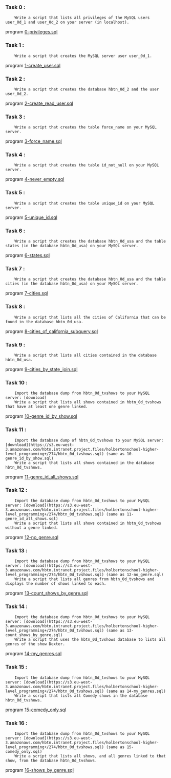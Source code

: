 ### Task 0 : 
        Write a script that lists all privileges of the MySQL users user_0d_1 and user_0d_2 on your server (in localhost).
program [0-privileges.sql](https://github.com/Mylliah/holbertonschool-higher_level_programming/blob/main/SQL_more_queries/0-privileges.sql)

### Task 1 :
        Write a script that creates the MySQL server user user_0d_1.
program [1-create_user.sql](https://github.com/Mylliah/holbertonschool-higher_level_programming/blob/main/SQL_more_queries/1-create_user.sql)

### Task 2 :
        Write a script that creates the database hbtn_0d_2 and the user user_0d_2.
program [2-create_read_user.sql](https://github.com/Mylliah/holbertonschool-higher_level_programming/blob/main/SQL_more_queries/2-create_read_user.sql)

### Task 3 :
        Write a script that creates the table force_name on your MySQL server.
program [3-force_name.sql](https://github.com/Mylliah/holbertonschool-higher_level_programming/blob/main/SQL_more_queries/3-force_name.sql)

### Task 4 :
        Write a script that creates the table id_not_null on your MySQL server.
program [4-never_empty.sql](https://github.com/Mylliah/holbertonschool-higher_level_programming/blob/main/SQL_more_queries/4-never_empty.sql)

### Task 5 :
        Write a script that creates the table unique_id on your MySQL server.
program [5-unique_id.sql](https://github.com/Mylliah/holbertonschool-higher_level_programming/blob/main/SQL_more_queries/5-unique_id.sql)

### Task 6 :
        Write a script that creates the database hbtn_0d_usa and the table states (in the database hbtn_0d_usa) on your MySQL server.
program [6-states.sql](https://github.com/Mylliah/holbertonschool-higher_level_programming/blob/main/SQL_more_queries/6-states.sql)

### Task 7 :
        Write a script that creates the database hbtn_0d_usa and the table cities (in the database hbtn_0d_usa) on your MySQL server.
program [7-cities.sql](https://github.com/Mylliah/holbertonschool-higher_level_programming/blob/main/SQL_more_queries/7-cities.sql)

### Task 8 :
        Write a script that lists all the cities of California that can be found in the database hbtn_0d_usa.
program [8-cities_of_california_subquery.sql](https://github.com/Mylliah/holbertonschool-higher_level_programming/blob/main/SQL_more_queries/8-cities_of_california_subquery.sql)

### Task 9 :
        Write a script that lists all cities contained in the database hbtn_0d_usa.
program [9-cities_by_state_join.sql](https://github.com/Mylliah/holbertonschool-higher_level_programming/blob/main/SQL_more_queries/9-cities_by_state_join.sql)

### Task 10 : 
        Import the database dump from hbtn_0d_tvshows to your MySQL server: [download]
        Write a script that lists all shows contained in hbtn_0d_tvshows that have at least one genre linked.
program [10-genre_id_by_show.sql](https://github.com/Mylliah/holbertonschool-higher_level_programming/blob/main/SQL_more_queries/10-genre_id_by_show.sql)

### Task 11 :
        Import the database dump of hbtn_0d_tvshows to your MySQL server: [download](https://s3.eu-west-3.amazonaws.com/hbtn.intranet.project.files/holbertonschool-higher-level_programming+/274/hbtn_0d_tvshows.sql) (same as 10-genre_id_by_show.sql)
        Write a script that lists all shows contained in the database hbtn_0d_tvshows.
program [11-genre_id_all_shows.sql](https://github.com/Mylliah/holbertonschool-higher_level_programming/blob/main/SQL_more_queries/11-genre_id_all_shows.sql)

### Task 12 : 
        Import the database dump from hbtn_0d_tvshows to your MySQL server: [download](https://s3.eu-west-3.amazonaws.com/hbtn.intranet.project.files/holbertonschool-higher-level_programming+/274/hbtn_0d_tvshows.sql) (same as 11-genre_id_all_shows.sql)
        Write a script that lists all shows contained in hbtn_0d_tvshows without a genre linked.
program [12-no_genre.sql](https://github.com/Mylliah/holbertonschool-higher_level_programming/blob/main/SQL_more_queries/12-no_genre.sql)

### Task 13 :
        Import the database dump from hbtn_0d_tvshows to your MySQL server: [download](https://s3.eu-west-3.amazonaws.com/hbtn.intranet.project.files/holbertonschool-higher-level_programming+/274/hbtn_0d_tvshows.sql) (same as 12-no_genre.sql)
        Write a script that lists all genres from hbtn_0d_tvshows and displays the number of shows linked to each.
program [13-count_shows_by_genre.sql](https://github.com/Mylliah/holbertonschool-higher_level_programming/blob/main/SQL_more_queries/13-count_shows_by_genre.sql)

### Task 14 :
        Import the database dump from hbtn_0d_tvshows to your MySQL server: [download](https://s3.eu-west-3.amazonaws.com/hbtn.intranet.project.files/holbertonschool-higher-level_programming+/274/hbtn_0d_tvshows.sql) (same as 13-count_shows_by_genre.sql)
        Write a script that uses the hbtn_0d_tvshows database to lists all genres of the show Dexter.
program [14-my_genres.sql](https://github.com/Mylliah/holbertonschool-higher_level_programming/blob/main/SQL_more_queries/14-my_genres.sql)

### Task 15 : 
        Import the database dump from hbtn_0d_tvshows to your MySQL server: [download](https://s3.eu-west-3.amazonaws.com/hbtn.intranet.project.files/holbertonschool-higher-level_programming+/274/hbtn_0d_tvshows.sql) (same as 14-my_genres.sql)
        Write a script that lists all Comedy shows in the database hbtn_0d_tvshows.
program [15-comedy_only.sql](https://github.com/Mylliah/holbertonschool-higher_level_programming/blob/main/SQL_more_queries/15-comedy_only.sql)

### Task 16 :
        Import the database dump from hbtn_0d_tvshows to your MySQL server: [download](https://s3.eu-west-3.amazonaws.com/hbtn.intranet.project.files/holbertonschool-higher-level_programming+/274/hbtn_0d_tvshows.sql) (same as 15-comedy_only.sql)
        Write a script that lists all shows, and all genres linked to that show, from the database hbtn_0d_tvshows.
program [16-shows_by_genre.sql](https://github.com/Mylliah/holbertonschool-higher_level_programming/blob/main/SQL_more_queries/16-shows_by_genre.sql)